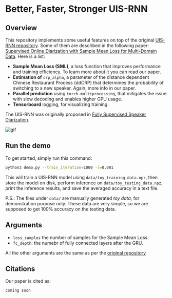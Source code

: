 # Better, Faster, Stronger UIS-RNN

## Overview

This repository implements some useful features on top of the original [UIS-RNN repository](https://github.com/google/uis-rnn). Some of them are described in the following paper: [Supervised Online Diarization with Sample Mean Loss for Multi-Domain Data](https://arxiv.org/). 
Here is a list:
* **Sample Mean Loss (SML)**, a loss function that improves performance and training efficiency. To learn more about it you can read our paper. 
* **Estimation of** `crp_alpha`, a parameter of the distance dependent Chinese Restaurant Process (ddCRP) that determines the probability of switching to a new speaker. Again, more info in our paper.
* **Parallel prediction** using `torch.multiprocessing`, that mitigates the issue with slow decoding and enables higher GPU usage.
* **Tensorboard** logging, for visualizing training.

The UIS-RNN was originally proposed in [Fully Supervised Speaker Diarization](https://arxiv.org/abs/1810.04719).

![gif](https://raw.githubusercontent.com/google/uis-rnn/master/resources/uisrnn.gif)

## Run the demo

To get started, simply run this command:

```bash
python3 demo.py --train_iteration=1000 -l=0.001
```

This will train a UIS-RNN model using `data/toy_training_data.npz`,
then store the model on disk, perform inference on `data/toy_testing_data.npz`,
print the inference results, and save the averaged accuracy in a text file.

P.S.: The files under `data/` are manually generated *toy data*,
for demonstration purpose only.
These data are very simple, so we are supposed to get 100% accuracy on the
testing data.

## Arguments

* `loss_samples` the number of samples for the Sample Mean Loss.
* `fc_depth`: the numebr of fully connected layers after the GRU.

All the other arguments are the same as per the [original repository](https://github.com/google/uis-rnn)

## Citations

Our paper is cited as:

```
coming soon
```
